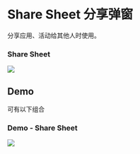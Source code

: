 
# Share Sheet 分享弹窗
分享应用、活动给其他人时使用。

### Share Sheet
![][image-1]

## Demo
可有以下组合

### Demo - Share Sheet
![][image-2]

[image-1]:	https://github.com/viomiui/viomiui.image/blob/master/UIKit/Views/Share%20Sheet/Share%20Sheet.png?raw=true
[image-2]:	https://github.com/viomiui/viomiui.image/blob/master/UIKit/Views/Share%20Sheet/Demo%20-%20Share%20Sheet.png?raw=true
